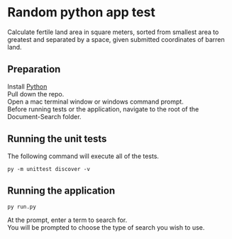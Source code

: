 # Random python app test
Calculate fertile land area in square meters, sorted from smallest area to greatest and separated by a 
space, given submitted coordinates of barren land.
## Preparation
Install [Python](https://www.python.org/)  
Pull down the repo.  
Open a mac terminal window or windows command prompt.  
Before running tests or the application, navigate to the root of the Document-Search folder.  
## Running the unit tests 
The following command will execute all of the tests.
```
py -m unittest discover -v
```
## Running the application
```
py run.py
```
At the prompt, enter a term to search for.  
You will be prompted to choose the type of search you wish to use.

